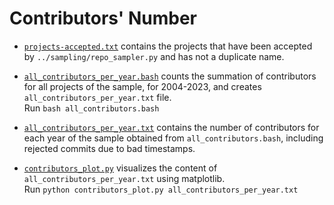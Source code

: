 # Contributors' Number

* [`projects-accepted.txt`](projects-accepted.txt) contains the projects that have been accepted by `../sampling/repo_sampler.py` and has not a duplicate name.

* [`all_contributors_per_year.bash`](all_contributors_per_year.bash) counts the summation of contributors for all projects of the sample, for 2004-2023, and creates `all_contributors_per_year.txt` file.   
  Run `bash all_contributors.bash`

* [`all_contributors_per_year.txt`](all_contributors_per_year.txt) contains the number of contributors for each year of the sample obtained from `all_contributors.bash`, including rejected commits due to bad timestamps.

* [`contributors_plot.py`](contributors_plot.py) visualizes the content of `all_contributors_per_year.txt` using matplotlib.   
  Run `python contributors_plot.py all_contributors_per_year.txt`

